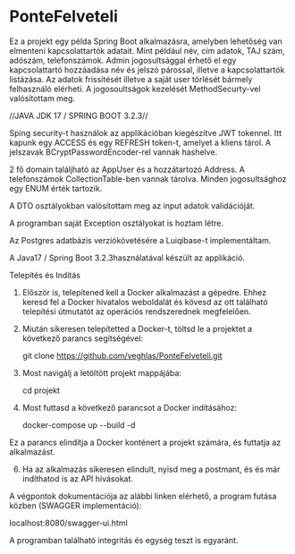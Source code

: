 # PonteFelveteli

Ez a projekt egy példa Spring Boot alkalmazásra, amelyben lehetőség van elmenteni kapcsolattartók adatait. Mint például név, cím adatok, TAJ szám, adószám, telefonszámok. Admin jogosultsággal érhető el egy kapcsolattartó hozzáadása név és jelszó párossal, illetve a kapcsolattartók listázása.
Az adatok frissítését illetve a saját user törlését bármely felhasználó elérheti. A jogosoultságok kezelését MethodSecurty-vel valósítottam meg. 

//JAVA JDK 17 / SPRING BOOT 3.2.3//

Sping security-t használok az applikációban kiegészítve JWT tokennel. Itt kapunk egy ACCESS és egy REFRESH token-t, amelyet a kliens tárol. 
A jelszavak BCryptPasswordEncoder-rel vannak hashelve.

2 fő domain találjható az AppUser és a hozzátartozó Address. A telefonszámok CollectionTable-ben vannak tárolva. Minden jogosultsághoz egy ENUM érték tartozik.

A DTO osztályokban valósítottam meg az input adatok validációját. 

A programban saját Exception osztályokat is hoztam létre.

Az Postgres adatbázis verziókövetésére a Luiqibase-t implementáltam.


A Java17 / Spring Boot 3.2.3használatával készült az applikáció.

Telepítés és Indítás
1. Először is, telepítened kell a Docker alkalmazást a gépedre. Ehhez keresd fel a Docker hivatalos weboldalát és kövesd az ott található telepítési útmutatót az operációs rendszerednek megfelelően.

2. Miután sikeresen telepítetted a Docker-t, töltsd le a projektet a következő parancs segítségével:

   git clone https://github.com/veghlas/PonteFelveteli.git

3. Most navigálj a letöltött projekt mappájába:

    cd projekt

4. Most futtasd a következő parancsot a Docker indításához:

   docker-compose up --build -d
   
Ez a parancs elindítja a Docker konténert a projekt számára, és futtatja az alkalmazást.

6. Ha az alkalmazás sikeresen elindult, nyisd meg a postmant, és és már indíthatod is az API hívásokat.

A végpontok dokumentációja az alábbi linken elérhető, a program futása közben (SWAGGER implementáció):

   localhost:8080/swagger-ui.html

A programban található integritás és egység teszt is egyaránt.

